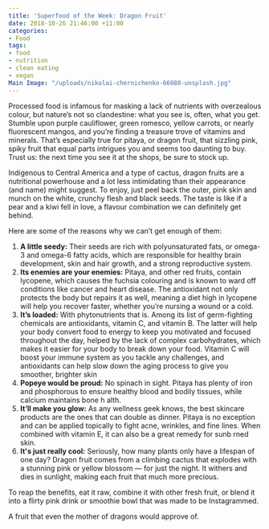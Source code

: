 ```yaml
---
title: 'Superfood of the Week: Dragon Fruit'
date: 2018-10-26 21:46:00 +11:00
categories:
- Food
tags:
- food
- nutrition
- clean eating
- vegan
Main Image: "/uploads/nikolai-chernichenko-66080-unsplash.jpg"
---
```


Processed food is infamous for masking a lack of nutrients with overzealous colour, but nature’s not so clandestine: what you see is, often, what you get. Stumble upon purple cauliflower, green romesco, yellow carrots, or nearly fluorescent mangos, and you’re finding a treasure trove of vitamins and minerals. That’s especially true for pitaya, or dragon fruit, that sizzling pink, spiky fruit that equal parts intrigues you and seems too daunting to buy. Trust us: the next time you see it at the shops, be sure to stock up.

Indigenous to Central America and a type of cactus, dragon fruits are a nutritional powerhouse and a lot less intimidating than their appearance (and name) might suggest. To enjoy, just peel back the outer, pink skin and munch on the white, crunchy flesh and black seeds. The taste is like if a pear and a kiwi fell in love, a flavour combination we can definitely get behind.

Here are some of the reasons why we can’t get enough of them:

1. **A little seedy:** Their seeds are rich with polyunsaturated fats, or omega-3 and omega-6 fatty acids, which are responsible for healthy brain development, skin and hair growth, and a strong reproductive system. 
2. **Its enemies are your enemies:** Pitaya, and other red fruits, contain lycopene, which causes the fuchsia colouring and is known to ward off conditions like cancer and heart disease. The antioxidant not only protects the body but repairs it as well, meaning a diet high in lycopene will help you recover faster, whether you’re nursing a wound or a cold. 
3. **It’s loaded:** With phytonutrients that is. Among its list of germ-fighting chemicals are antioxidants, vitamin C, and vitamin B. The latter will help your body convert food to energy to keep you motivated and focused throughout the day, helped by the lack of complex carbohydrates, which makes it easier for your body to break down your food. Vitamin C will boost your immune system as you tackle any challenges, and antioxidants can help slow down the aging process to give you smoother, brighter skin 
4. **Popeye would be proud:** No spinach in sight. Pitaya has plenty of iron and phosphorous to ensure healthy blood and bodily tissues, while calcium maintains bone h	alth. 
5. **It’ll make you glow:** As any wellness geek knows, the best skincare products are the ones that can double as dinner. Pitaya is no exception and can be applied topically to fight acne, wrinkles, and fine lines. When combined with vitamin E, it can also be a great remedy for sunb	rned skin.
6. **It's just really cool:** Seriously, how many plants only have a lifespan of one day? Dragon fruit comes from a climbing cactus that explodes with a stunning pink or yellow blossom — for just the night. It withers and dies in sunlight, making each fruit that much more precious. 

To reap the benefits, eat it raw, combine it with other fresh fruit, or blend it into a flirty pink drink or smoothie bowl that was made to be Instagrammed.

A fruit that even the mother of dragons would approve of. 
